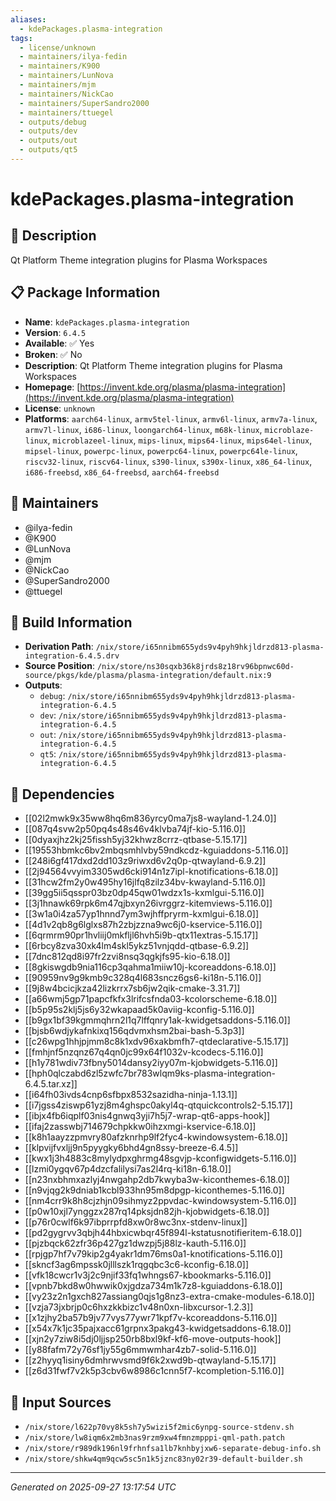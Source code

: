 ```yaml
---
aliases:
  - kdePackages.plasma-integration
tags:
  - license/unknown
  - maintainers/ilya-fedin
  - maintainers/K900
  - maintainers/LunNova
  - maintainers/mjm
  - maintainers/NickCao
  - maintainers/SuperSandro2000
  - maintainers/ttuegel
  - outputs/debug
  - outputs/dev
  - outputs/out
  - outputs/qt5
---
```


# kdePackages.plasma-integration

## 📝 Description

Qt Platform Theme integration plugins for Plasma Workspaces

## 📋 Package Information

- **Name**: `kdePackages.plasma-integration`
- **Version**: `6.4.5`
- **Available**: ✅ Yes
- **Broken**: ✅ No
- **Description**: Qt Platform Theme integration plugins for Plasma Workspaces
- **Homepage**: [https://invent.kde.org/plasma/plasma-integration](https://invent.kde.org/plasma/plasma-integration)
- **License**: `unknown`
- **Platforms**: `aarch64-linux`, `armv5tel-linux`, `armv6l-linux`, `armv7a-linux`, `armv7l-linux`, `i686-linux`, `loongarch64-linux`, `m68k-linux`, `microblaze-linux`, `microblazeel-linux`, `mips-linux`, `mips64-linux`, `mips64el-linux`, `mipsel-linux`, `powerpc-linux`, `powerpc64-linux`, `powerpc64le-linux`, `riscv32-linux`, `riscv64-linux`, `s390-linux`, `s390x-linux`, `x86_64-linux`, `i686-freebsd`, `x86_64-freebsd`, `aarch64-freebsd`
## 👥 Maintainers

- @ilya-fedin
- @K900
- @LunNova
- @mjm
- @NickCao
- @SuperSandro2000
- @ttuegel


## 🔧 Build Information

- **Derivation Path**: `/nix/store/i65nnibm655yds9v4pyh9hkjldrzd813-plasma-integration-6.4.5.drv`
- **Source Position**: `/nix/store/ns30sqxb36k8jrds8z18rv96bpnwc60d-source/pkgs/kde/plasma/plasma-integration/default.nix:9`
- **Outputs**:
  - `debug`:  `/nix/store/i65nnibm655yds9v4pyh9hkjldrzd813-plasma-integration-6.4.5`
  - `dev`:  `/nix/store/i65nnibm655yds9v4pyh9hkjldrzd813-plasma-integration-6.4.5`
  - `out`:  `/nix/store/i65nnibm655yds9v4pyh9hkjldrzd813-plasma-integration-6.4.5`
  - `qt5`:  `/nix/store/i65nnibm655yds9v4pyh9hkjldrzd813-plasma-integration-6.4.5`

## 🔗 Dependencies

- [[02l2mwk9x35ww8hq6m836yrcy0ma7js8-wayland-1.24.0]]
- [[087q4svw2p50pq4s48s46v4klvba74jf-kio-5.116.0]]
- [[0dyaxjhz2kj25fissh5yj32khwz8crrz-qtbase-5.15.17]]
- [[19553hbmkc6bv2mbqsmhlvby59ndkcdz-kguiaddons-5.116.0]]
- [[248i6gf417dxd2dd103z9riwxd6v2q0p-qtwayland-6.9.2]]
- [[2j94564vvyim3305wd6cki914n1z7ipl-knotifications-6.18.0]]
- [[31hcw2fm2y0w495hy16jlfq8zilz34bv-kwayland-5.116.0]]
- [[39gg5ii5qsspr03bz0dp45qw01wdzx1s-kxmlgui-5.116.0]]
- [[3j1hnawk69rpk6m47qjbxyn26ivrggrz-kitemviews-5.116.0]]
- [[3w1a0i4za57yp1hnnd7ym3wjhffpryrm-kxmlgui-6.18.0]]
- [[4d1v2qb8g6lglxs87h2zbjzzna9wc6j0-kservice-5.116.0]]
- [[6qrmrm90pr1hvliij0mkfljl6hvh5i9b-qtx11extras-5.15.17]]
- [[6rbcy8zva30xk4lm4skl5ykz51vnjqdd-qtbase-6.9.2]]
- [[7dnc812qd8i97fr2zvi8nsq3qgkjfs95-kio-6.18.0]]
- [[8gkiswgdb9nia116cp3qahma1miiw10j-kcoreaddons-6.18.0]]
- [[90959nv9g9kmb9c328q4l683sncz6gs6-ki18n-5.116.0]]
- [[9j8w4bcicjkza42lizkrrx7sb6jw2qik-cmake-3.31.7]]
- [[a66wmj5gp71papcfkfx3lrifcsfnda03-kcolorscheme-6.18.0]]
- [[b5p95s2klj5js6y32wkapaad5k0aviig-kconfig-5.116.0]]
- [[b9gx1bf39kgmmqhrn2l1q7lffqnry1ak-kwidgetsaddons-5.116.0]]
- [[bjsb6wdjykafnkixq156qdvmxhsm2bai-bash-5.3p3]]
- [[c26wpg1hhjpjmm8c8k1xdv96xakbmfh7-qtdeclarative-5.15.17]]
- [[fmhjnf5nzqnz67q4qn0jc99x64f1032v-kcodecs-5.116.0]]
- [[h1y781wdiv73fbny5014dansy2iyy07m-kjobwidgets-5.116.0]]
- [[hph0qlczabd6zl5zwfc7br783wlqm9ks-plasma-integration-6.4.5.tar.xz]]
- [[i64fh03ivds4cnp6sfbpx8532sazidha-ninja-1.13.1]]
- [[i7jgss4ziswp61yzj8m4ghspc0akyl4q-qtquickcontrols2-5.15.17]]
- [[ibjx4fb6iqplf03nis4gnwq3yji7h5j7-wrap-qt6-apps-hook]]
- [[ifaj2zasswbj714679chpkkw0ihzxmgi-kservice-6.18.0]]
- [[k8h1aayzzpmvry80afzknrhp9lf2fyc4-kwindowsystem-6.18.0]]
- [[klpvijfvxljj9n5pyygky6bhd4gn8ssy-breeze-6.4.5]]
- [[kwx1j3h4883c8mylydpxghrmg48sgvjp-kconfigwidgets-5.116.0]]
- [[lzmi0ygqv67p4dzcfalilysi7as2l4rq-ki18n-6.18.0]]
- [[n23nxbhmxazlyj4nwgahp2db7kwyba3w-kiconthemes-6.18.0]]
- [[n9vjqg2k9dniab1kcbl933hn95m8dpgp-kiconthemes-5.116.0]]
- [[nm4crr9k8h8cjzhjn09sihmyz2ppvdac-kwindowsystem-5.116.0]]
- [[p0w10xjl7ynggzx287rq14pksjdn82jh-kjobwidgets-6.18.0]]
- [[p76r0cwlf6k97ibprrpfd8xw0r8wc3nx-stdenv-linux]]
- [[pd2gygrvv3qbjh44hbxicwbqr45f894l-kstatusnotifieritem-6.18.0]]
- [[pjzbqck62zfr36p427gz1dwzpj5j88lz-kauth-5.116.0]]
- [[rpjgp7hf7v79kip2g4yakr1dm76ms0a1-knotifications-5.116.0]]
- [[skncf3ag6mpssk0jlllszk1rqgqbc3c6-kconfig-6.18.0]]
- [[vfk18cwcr1v3j2c9njif33fq1whngs67-kbookmarks-5.116.0]]
- [[vpnb7bkd8w0hwwik0xjgdza734m1k7z8-kguiaddons-6.18.0]]
- [[vy23z2n1gxch827assiang0qjs1g8nz3-extra-cmake-modules-6.18.0]]
- [[vzja73jxbrjp0c6hxzkkbizc1v48n0xn-libxcursor-1.2.3]]
- [[x1zjhy2ba57b9jv77vys77ywr71kpf7v-kcoreaddons-5.116.0]]
- [[x54x7k1jc35pajxacc61grpnx3pakg43-kwidgetsaddons-6.18.0]]
- [[xjn2y7ziw8i5dj0ljjsp250rb8bxl9kf-kf6-move-outputs-hook]]
- [[y88fafm72y76sf1jy55g6mmwmhar4zb7-solid-5.116.0]]
- [[z2hyyq1isiny6dmhrwvsmd9f6k2xwd9b-qtwayland-5.15.17]]
- [[z6d31fwf7v2k5p3cbv6w8986c1cnn5f7-kcompletion-5.116.0]]

## 📁 Input Sources

- `/nix/store/l622p70vy8k5sh7y5wizi5f2mic6ynpg-source-stdenv.sh`
- `/nix/store/lw8iqm6x2mb3nas9rzm9xw4fmnzmpppi-qml-path.patch`
- `/nix/store/r989dk196nl9frhnfsa1lb7knhbyjxw6-separate-debug-info.sh`
- `/nix/store/shkw4qm9qcw5sc5n1k5jznc83ny02r39-default-builder.sh`

---
*Generated on 2025-09-27 13:17:54 UTC*
